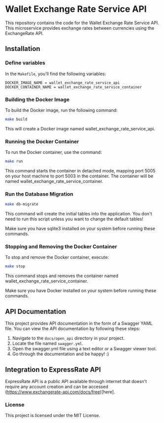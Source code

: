 # Wallet Exchange Rate Service API

This repository contains the code for the Wallet Exchange Rate Service API. This microservice provides exchange rates between currencies using the ExchangeRate API.

## Installation

### Define variables

In the `Makefile`, you'll find the following variables:

```make
DOCKER_IMAGE_NAME = wallet_exchange_rate_service_api 
DOCKER_CONTAINER_NAME = wallet_exchange_rate_service_container
```

### Building the Docker Image
To build the Docker image, run the following command:

```bash
make build
```

This will create a Docker image named wallet_exchange_rate_service_api.

### Running the Docker Container
To run the Docker container, use the command:

```bash
make run
```
This command starts the container in detached mode, mapping port 5005 on your host machine to port 5003 in the container. The container will be named wallet_exchange_rate_service_container.

### Run the Database Migration

```bash
make db-migrate
```

This command will create the initial tables into the application. You don't need to run this script unless you want to change the default tables!

Make sure you have sqlite3 installed on your system before running these commands.

### Stopping and Removing the Docker Container
To stop and remove the Docker container, execute:

```bash
make stop
```
This command stops and removes the container named wallet_exchange_rate_service_container.

Make sure you have Docker installed on your system before running these commands.

## API Documentation

This project provides API documentation in the form of a Swagger YAML file. You can view the API documentation by following these steps:

1. Navigate to the `docs/open_api` directory in your project.
2. Locate the file named `swagger.yml`.
3. Open the swagger.yml file using a text editor or a Swagger viewer tool.
4. Go through the documentation and be happy! :)

## Integration to ExpressRate API 

ExpressRate API is a public API available through internet that doesn't require any account creation and can be accessed (https://www.exchangerate-api.com/docs/free)[here].

### License
This project is licensed under the MIT License.

